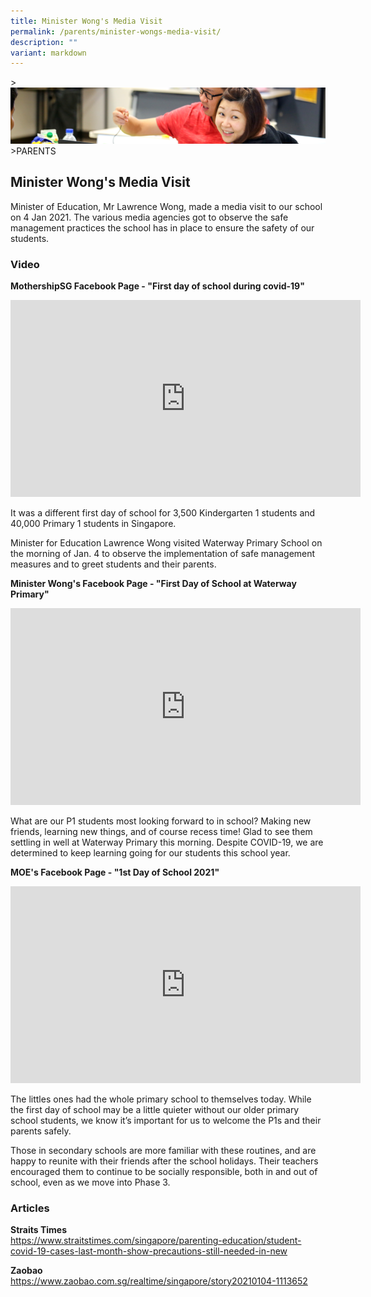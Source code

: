 ```yaml
---
title: Minister Wong's Media Visit
permalink: /parents/minister-wongs-media-visit/
description: ""
variant: markdown
---
```

&gt;![](/images/Parents/parent.jpg)
&gt;PARENTS


## Minister Wong's Media Visit


Minister of Education, Mr Lawrence Wong, made a media visit to our school on 4 Jan 2021. The various media agencies got to observe the safe management practices the school has in place to ensure the safety of our students.

### Video

**MothershipSG Facebook Page - "First day of school during covid-19"**

<iframe src="https://www.facebook.com/plugins/video.php?href=https%3A%2F%2Fwww.facebook.com%2FMothershipSG%2Fvideos%2F936387660230137%2F&amp;show_text=0&amp;width=560" width="560" height="315" style="border:none;overflow:hidden" scrolling="no" frameborder="0" allowfullscreen="true" allow="autoplay; clipboard-write; encrypted-media; picture-in-picture; web-share"></iframe>

It was a different first day of school for 3,500 Kindergarten 1 students and 40,000 Primary 1 students in Singapore.

Minister for Education Lawrence Wong visited Waterway Primary School on the morning of Jan. 4 to observe the implementation of safe management measures and to greet students and their parents.


**Minister Wong's Facebook Page - "First Day of School at Waterway Primary"**

<iframe src="https://www.facebook.com/plugins/video.php?href=https%3A%2F%2Fwww.facebook.com%2FLawrenceWongST%2Fvideos%2F878409882933087%2F&amp;show_text=0&amp;width=560" width="560" height="315" style="border:none;overflow:hidden" scrolling="no" frameborder="0" allowfullscreen="true" allow="autoplay; clipboard-write; encrypted-media; picture-in-picture; web-share"></iframe>


What are our P1 students most looking forward to in school? Making new friends, learning new things, and of course recess time! Glad to see them settling in well at Waterway Primary this morning. Despite COVID-19, we are determined to keep learning going for our students this school year.




**MOE's Facebook Page - "1st Day of School 2021"**

<iframe src="https://www.facebook.com/plugins/video.php?href=https%3A%2F%2Fwww.facebook.com%2Fmoesingapore%2Fvideos%2F194134375778905%2F&amp;show_text=0&amp;width=560" width="560" height="315" style="border:none;overflow:hidden" scrolling="no" frameborder="0" allowfullscreen="true" allow="autoplay; clipboard-write; encrypted-media; picture-in-picture; web-share"></iframe>


The littles ones had the whole primary school to themselves today. While the first day of school may be a little quieter without our older primary school students, we know it’s important for us to welcome the P1s and their parents safely.

Those in secondary schools are more familiar with these routines, and are happy to reunite with their friends after the school holidays. Their teachers encouraged them to continue to be socially responsible, both in and out of school, even as we move into Phase 3.


### Articles&nbsp;&nbsp; &nbsp;


**Straits Times**<br>[https://www.straitstimes.com/singapore/parenting-education/student-covid-19-cases-last-month-show-precautions-still-needed-in-new  
](https://www.straitstimes.com/singapore/parenting-education/student-covid-19-cases-last-month-show-precautions-still-needed-in-new)

**Zaobao**<br>[https://www.zaobao.com.sg/realtime/singapore/story20210104-1113652  
](https://www.zaobao.com.sg/realtime/singapore/story20210104-1113652)